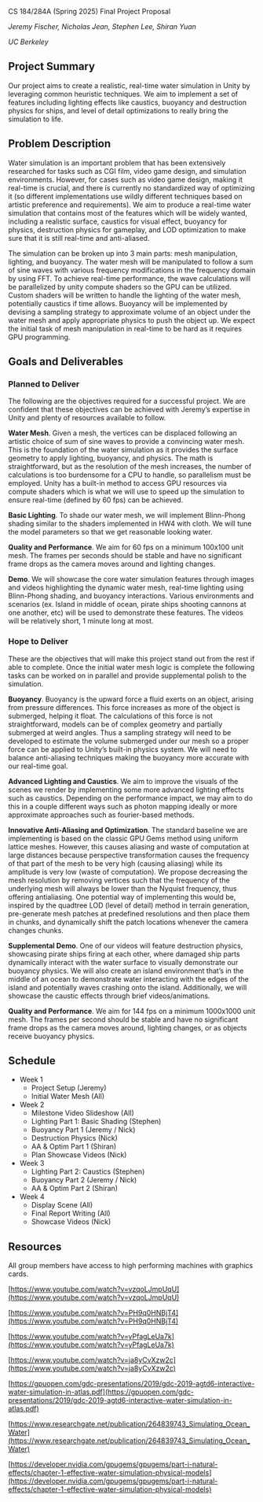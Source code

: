 CS 184/284A (Spring 2025) Final Project Proposal

_Jeremy Fischer, Nicholas Jean, Stephen Lee, Shiran Yuan_

_UC Berkeley_

## Project Summary

Our project aims to create a realistic, real-time water simulation in Unity by leveraging common heuristic techniques. We aim to implement a set of features including lighting effects like caustics, buoyancy and destruction physics for ships, and level of detail optimizations to really bring the simulation to life.

## Problem Description

Water simulation is an important problem that has been extensively researched for tasks such as CGI film, video game design, and simulation environments. However, for cases such as video game design, making it real-time is crucial, and there is currently no standardized way of optimizing it (so different implementations use wildly different techniques based on artistic preference and requirements). We aim to produce a real-time water simulation that contains most of the features which will be widely wanted, including a realistic surface, caustics for visual effect, buoyancy for physics, destruction physics for gameplay, and LOD optimization to make sure that it is still real-time and anti-aliased.

The simulation can be broken up into 3 main parts: mesh manipulation, lighting, and buoyancy. The water mesh will be manipulated to follow a sum of sine waves with various frequency modifications in the frequency domain by using FFT. To achieve real-time performance, the wave calculations will be parallelized by unity compute shaders so the GPU can be utilized. Custom shaders will be written to handle the lighting of the water mesh, potentially caustics if time allows. Buoyancy will be implemented by devising a sampling strategy to approximate volume of an object under the water mesh and apply appropriate physics to push the object up.
We expect the initial task of mesh manipulation in real-time to be hard as it requires GPU programming. 

## Goals and Deliverables

### Planned to Deliver

The following are the objectives required for a successful project. We are confident that these objectives can be achieved with Jeremy’s expertise in Unity and plenty of resources available to follow.

__Water Mesh__. Given a mesh, the vertices can be displaced following an artistic choice of sum of sine waves to provide a convincing water mesh. This is the foundation of the water simulation as it provides the surface geometry to apply lighting, buoyancy, and physics. The math is straightforward, but as the resolution of the mesh increases, the number of calculations is too burdensome for a CPU to handle, so parallelism must be employed. Unity has a built-in method to access GPU resources via compute shaders which is what we will use to speed up the simulation to ensure real-time (defined by 60 fps) can be achieved.

__Basic Lighting__. To shade our water mesh, we will implement Blinn-Phong shading similar to the shaders implemented in HW4 with cloth. We will tune the model parameters so that we get reasonable looking water.

__Quality and Performance__. We aim for 60 fps on a minimum 100x100 unit mesh. The frames per seconds should be stable and have no significant frame drops as the camera moves around and lighting changes.

__Demo__. We will showcase the core water simulation features through images and videos highlighting the dynamic water mesh, real-time lighting using Blinn-Phong shading, and buoyancy interactions. Various environments and scenarios (ex. Island in middle of ocean, pirate ships shooting cannons at one another, etc) will be used to demonstrate these features. The videos will be relatively short, 1 minute long at most. 

### Hope to Deliver

These are the objectives that will make this project stand out from the rest if able to complete. Once the initial water mesh logic is complete the following tasks can be worked on in parallel and provide supplemental polish to the simulation.

__Buoyancy__. Buoyancy is the upward force a fluid exerts on an object, arising from pressure differences. This force increases as more of the object is submerged, helping it float. The calculations of this force is not straightforward, models can be of complex geometry and partially submerged at weird angles. Thus a sampling strategy will need to be developed to estimate the volume submerged under our mesh so a proper force can be applied to Unity’s built-in physics system. We will need to balance anti-aliasing techniques making the buoyancy more accurate with our real-time goal.

__Advanced Lighting and Caustics__. We aim to improve the visuals of the scenes we render by implementing some more advanced lighting effects such as caustics. Depending on the performance impact, we may aim to do this in a couple different ways such as photon mapping ideally or more approximate approaches such as fourier-based methods.

__Innovative Anti-Aliasing and Optimization__. The standard baseline we are implementing is based on the classic GPU Gems method using uniform lattice meshes. However, this causes aliasing and waste of computation at large distances because perspective transformation causes the frequency of that part of the mesh to be very high (causing aliasing) while its amplitude is very low (waste of computation). We propose decreasing the mesh resolution by removing vertices such that the frequency of the underlying mesh will always be lower than the Nyquist frequency, thus offering antialiasing. One potential way of implementing this would be, inspired by the quadtree LOD (level of detail) method in terrain generation, pre-generate mesh patches at predefined resolutions and then place them in chunks, and dynamically shift the patch locations whenever the camera changes chunks.

__Supplemental Demo__. One of our videos will feature destruction physics, showcasing pirate ships firing at each other, where damaged ship parts dynamically interact with the water surface to visually demonstrate our buoyancy physics. We will also create an island environment that’s in the middle of an ocean to demonstrate water interacting with the edges of the island and potentially waves crashing onto the island. Additionally, we will showcase the caustic effects through brief videos/animations.

__Quality and Performance__. We aim for 144 fps on a minimum 1000x1000 unit mesh. The frames per second should be stable and have no significant frame drops as the camera moves around, lighting changes, or as objects receive buoyancy physics.

## Schedule

- Week 1
  - Project Setup (Jeremy)
  - Initial Water Mesh (All)
- Week 2
  - Milestone Video Slideshow (All)
  - Lighting Part 1: Basic Shading (Stephen)
  - Buoyancy Part 1 (Jeremy / Nick)
  - Destruction Physics (Nick)
  - AA & Optim Part 1 (Shiran)
  - Plan Showcase Videos (Nick)
- Week 3
  - Lighting Part 2: Caustics (Stephen)
  - Buoyancy Part 2 (Jeremy / Nick)
  - AA & Optim Part 2 (Shiran)
- Week 4
  - Display Scene (All)
  - Final Report Writing (All)
  - Showcase Videos (Nick)

## Resources

All group members have access to high performing machines with graphics cards.

[https://www.youtube.com/watch?v=vzqoLJmpUqU](https://www.youtube.com/watch?v=vzqoLJmpUqU)

[https://www.youtube.com/watch?v=PH9q0HNBjT4](https://www.youtube.com/watch?v=PH9q0HNBjT4)

[https://www.youtube.com/watch?v=yPfagLeUa7k](https://www.youtube.com/watch?v=yPfagLeUa7k)

[https://www.youtube.com/watch?v=ja8yCvXzw2c](https://www.youtube.com/watch?v=ja8yCvXzw2c)

[https://gpuopen.com/gdc-presentations/2019/gdc-2019-agtd6-interactive-water-simulation-in-atlas.pdf](https://gpuopen.com/gdc-presentations/2019/gdc-2019-agtd6-interactive-water-simulation-in-atlas.pdf)

[https://www.researchgate.net/publication/264839743_Simulating_Ocean_Water](https://www.researchgate.net/publication/264839743_Simulating_Ocean_Water)

[https://developer.nvidia.com/gpugems/gpugems/part-i-natural-effects/chapter-1-effective-water-simulation-physical-models](https://developer.nvidia.com/gpugems/gpugems/part-i-natural-effects/chapter-1-effective-water-simulation-physical-models)


